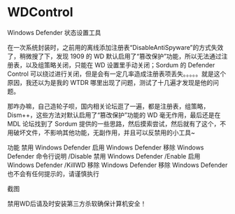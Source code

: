 # WDControl
Windows Defender 状态设置工具


在一次系统封装时，之前用的离线添加注册表“DisableAntiSpyware”的方式失效了，稍微搜了下，发现 1909 的 WD 默认启用了“篡改保护”功能，所以无法通过注册表，以及组策略关闭，只能在 WD 设置里手动关闭；Sordum 的 Defender Control 可以绕过进行关闭，但是会有一定几率造成注册表项丢失。。。。。就是这个原因，我还以为是我的 WTDR 哪里出现了问题，测试了十几遍才发现是他的问题。

那咋办嘛，自己造轮子呗，国内相关论坛逛了一遍，都是注册表，组策略，Dism++，这些方法对默认启用了“篡改保护”功能的 WD 毫无作用，最后还是在 MDL 论坛找到了 Sordum 提供的一些思路，然后摸索尝试，然后就有了这个，不用破坏文件，不影响其他功能，无副作用，并且可以反禁用的小工具~

功能
禁用 Windows Defender
启用 Windows Defender
移除 Windows Defender
命令行说明
/Disable        禁用 Windows Defender
/Enable         启用 Windows Defender
/KillWD        移除 Windows Defender
移除 Windows Defender 也不会有任何提示的，请谨慎执行

截图




禁用WD后请及时安装第三方杀软确保计算机安全！